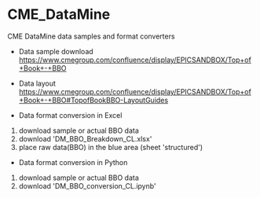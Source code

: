 # CME_DataMine
CME DataMine data samples and format converters


- Data sample download
https://www.cmegroup.com/confluence/display/EPICSANDBOX/Top+of+Book+-+BBO


- Data layout
https://www.cmegroup.com/confluence/display/EPICSANDBOX/Top+of+Book+-+BBO#TopofBookBBO-LayoutGuides


- Data format conversion in Excel
 1. download sample or actual BBO data
 2. download 'DM_BBO_Breakdown_CL.xlsx'
 3. place raw data(BBO) in the blue area (sheet 'structured')


- Data format conversion in Python
 1. download sample or actual BBO data
 2. download 'DM_BBO_conversion_CL.ipynb'

 

